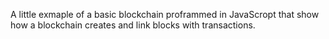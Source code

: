 A little exmaple of a basic blockchain proframmed in JavaScropt that show how a blockchain creates and link blocks
with transactions.
